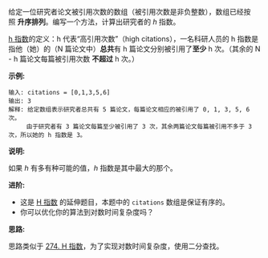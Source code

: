 给定一位研究者论文被引用次数的数组（被引用次数是非负整数），数组已经按照 **升序排列**。编写一个方法，计算出研究者的 *h* 指数。

[h 指数](https://zh.wikipedia.org/wiki/H%E6%8C%87%E6%95%B0)的定义：h 代表“高引用次数”（high citations），一名科研人员的 h 指数是指他（她）的（N 篇论文中）**总共**有 h 篇论文分别被引用了**至少** h 次。（其余的 N - h 篇论文每篇被引用次数 **不超过** h 次。）

**示例:**

```
输入: citations = [0,1,3,5,6]
输出: 3
解释: 给定数组表示研究者总共有 5 篇论文，每篇论文相应的被引用了 0, 1, 3, 5, 6 次。
     由于研究者有 3 篇论文每篇至少被引用了 3 次，其余两篇论文每篇被引用不多于 3 次，所以她的 h 指数是 3。
```

**说明:**

如果 *h* 有多有种可能的值，*h* 指数是其中最大的那个。

**进阶:**

- 这是 [H 指数](https://github.com/Tarocch1/leetcode/tree/master/problems/0251%20-%200300/274.%20H%20%E6%8C%87%E6%95%B0) 的延伸题目，本题中的 `citations` 数组是保证有序的。
- 你可以优化你的算法到对数时间复杂度吗？

**思路:**

思路类似于 [274. H 指数](https://github.com/Tarocch1/leetcode/tree/master/problems/0251%20-%200300/274.%20H%20%E6%8C%87%E6%95%B0)，为了实现对数时间复杂度，使用二分查找。
